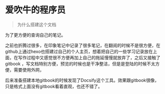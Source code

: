 # 爱吹牛的程序员

> 为什么搭建这个文档

为了更方便的查询自己的笔记。

之前也折腾过很多，在印象笔记中记录了很多笔记，在翻阅的时候不是很方便，在github上通过hexo也搭建过自己的个人主页，想着把自己的一些学习记录放在上面，在写作过程中又感觉很不方便再加上自己的拖延慢慢就放弃了，之后又接触了 gitbook ，写文档特别方便，预览的时候也是干净整洁，但是是登陆的时候不太方便，需要使用外网，

后来准备搭建本地gitbook的时候发现了Docsify这个工具。效果跟gitbook很像，只是格式上面没有gitbook看着直观，也还不错了。